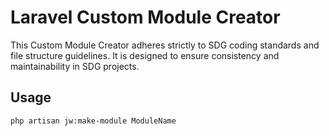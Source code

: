 # Laravel Custom Module Creator

This Custom Module Creator adheres strictly to SDG coding standards and file structure guidelines. It is designed to ensure consistency and maintainability in SDG projects.

## Usage

```shel
php artisan jw:make-module ModuleName
```
